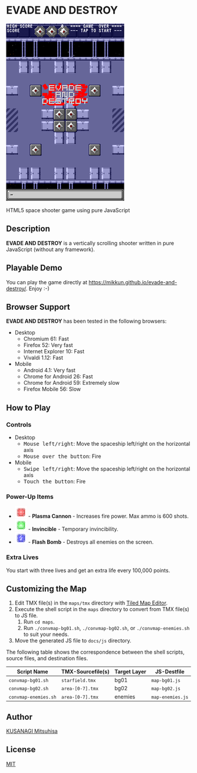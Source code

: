 EVADE AND DESTROY
=================

![Screenshot](./md-images/screenshot.png)

HTML5 space shooter game using pure JavaScript

Description
-----------

**EVADE AND DESTROY** is a vertically scrolling shooter written in pure JavaScript (without any framework).

Playable Demo
-------------

You can play the game directly at <https://mikkun.github.io/evade-and-destroy/>. Enjoy :-)

Browser Support
---------------

**EVADE AND DESTROY** has been tested in the following browsers:

* Desktop
    * Chromium 61: Fast
    * Firefox 52: Very fast
    * Internet Explorer 10: Fast
    * Vivaldi 1.12: Fast
* Mobile
    * Android 4.1: Very fast
    * Chrome for Android 26: Fast
    * Chrome for Android 59: Extremely slow
    * Firefox Mobile 56: Slow

How to Play
-----------

### Controls ###

* Desktop
    * <kbd>Mouse left/right</kbd>: Move the spaceship left/right on the horizontal axis
    * <kbd>Mouse over the button</kbd>: Fire
* Mobile
    * <kbd>Swipe left/right</kbd>: Move the spaceship left/right on the horizontal axis
    * <kbd>Touch the button</kbd>: Fire

### Power-Up Items ###

* ![Red power-up capsule](./md-images/item-red.png) - __Plasma Cannon__ - Increases fire power. Max ammo is 600 shots.
* ![Green power-up capsule](./md-images/item-green.png) - __Invincible__ - Temporary invincibility.
* ![Blue power-up capsule](./md-images/item-blue.png) - __Flash Bomb__ - Destroys all enemies on the screen.

### Extra Lives ###

You start with three lives and get an extra life every 100,000 points.

Customizing the Map
-------------------

1. Edit TMX file(s) in the `maps/tmx` directory with [Tiled Map Editor](http://www.mapeditor.org/).
2. Execute the shell script in the `maps` directory to convert from TMX file(s) to JS file.
    1. Run `cd maps`.
    2. Run `./convmap-bg01.sh`, `./convmap-bg02.sh`, or `./convmap-enemies.sh` to suit your needs.
3. Move the generated JS file to `docs/js` directory.

The following table shows the correspondence between the shell scripts, source files, and destination files.

| Script Name          | TMX-Sourcefile(s) | Target Layer | JS-Destfile      |
| -------------------- | ----------------- | ------------ | ---------------- |
| `convmap-bg01.sh`    | `starfield.tmx`   | bg01         | `map-bg01.js`    |
| `convmap-bg02.sh`    | `area-[0-7].tmx`  | bg02         | `map-bg02.js`    |
| `convmap-enemies.sh` | `area-[0-7].tmx`  | enemies      | `map-enemies.js` |

Author
------

[KUSANAGI Mitsuhisa](https://github.com/mikkun)

License
-------

[MIT](./LICENSE)
